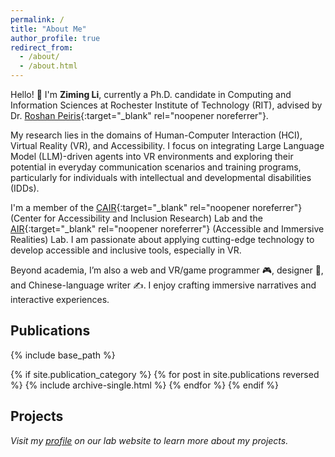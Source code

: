 ```yaml
---
permalink: /
title: "About Me"
author_profile: true
redirect_from: 
  - /about/
  - /about.html
---
```


Hello! 👋 I'm **Ziming Li**, currently a Ph.D. candidate in Computing and Information Sciences at Rochester Institute of Technology (RIT), advised by Dr. [Roshan Peiris](https://www.roshanpeiris.com/){:target="_blank" rel="noopener noreferrer"}.

My research lies in the domains of Human-Computer Interaction (HCI), Virtual Reality (VR), and Accessibility. I focus on integrating Large Language Model (LLM)-driven agents into VR environments and exploring their potential in everyday communication scenarios and training programs, particularly for individuals with intellectual and developmental disabilities (IDDs).

I'm a member of the [CAIR](https://cair.rit.edu){:target="_blank" rel="noopener noreferrer"} (Center for Accessibility and Inclusion Research) Lab and the [AIR](https://www.ritairlab.org){:target="_blank" rel="noopener noreferrer"} (Accessible and Immersive Realities) Lab. I am passionate about applying cutting-edge technology to develop accessible and inclusive tools, especially in VR.

Beyond academia, I’m also a web and VR/game programmer 🎮, designer 🎨, and Chinese-language writer ✍️. I enjoy crafting immersive narratives and interactive experiences.

## Publications

<!-- {% if site.author.googlescholar %}
  <div class="wordwrap"><i>You can also find my articles on my Google Scholar <a href="{{site.author.googlescholar}}" target="_blank" rel="noopener noreferrer">profile</a>.</i></div>
  <br>
{% endif %} -->

{% include base_path %}

<!-- New style rendering if publication categories are defined -->
{% if site.publication_category %}
    {% for post in site.publications reversed %}
      {% include archive-single.html %}
  {% endfor %}
{% endif %}

## Projects

<div class="wordwrap"><i>Visit my <a href="https://www.ritairlab.org/team/ziming-li" target="_blank" rel="noopener noreferrer">profile</a> on our lab website to learn more about my projects.</i></div>
